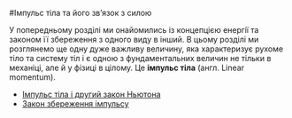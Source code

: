 #Iмпульс тiла та його зв’язок з силою

У попередньому роздiлi ми онайомились із концепцiєю енергiї та законом її збереження з одного виду в iнший. В цьому розділі ми
розглянемо ще одну дуже важливу величину, яка характеризує рухоме тiло та систему тiл i є одною з фундаментальних величин не тiльки в механiцi, але й у фiзицi в цiлому. Це <b>iмпульс тiла</b> (англ. Linear momentum).

* [Iмпульс тiла і другий закон Ньютона](http://physics.ed-era.com/book/chapter_7/impuls_tila_i_drugiy_zakon_Nyutona.html)
* [Закон збереження імпульсу](http://physics.ed-era.com/book/chapter_7/zakon_zberezhennya_impulsu.html)